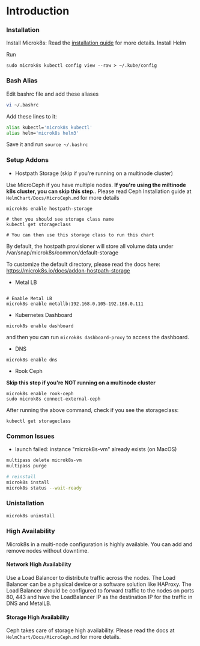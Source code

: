# Introduction


### Installation

Install Microk8s: Read the [installation guide](https://microk8s.io/docs) for more details.
Install Helm

Run 

```
sudo microk8s kubectl config view --raw > ~/.kube/config
```


### Bash Alias

Edit bashrc file and add these aliases

```bash
vi ~/.bashrc
```


Add these lines to it: 


```bash
alias kubectl='microk8s kubectl'
alias helm='microk8s helm3'
```

Save it and run `source ~/.bashrc`

### Setup Addons

- Hostpath Storage (skip if you're running on a multinode cluster)

Use MicroCeph if you have multiple nodes. **If you're using the miltinode k8s cluster, you can skip this step.**. Please read Ceph Installation guide at `HelmChart/Docs/MicroCeph.md` for more details 

```
microk8s enable hostpath-storage

# then you should see storage class name 
kubectl get storageclass

# You can then use this storage class to run this chart
```

By default, the hostpath provisioner will store all volume data under /var/snap/microk8s/common/default-storage

To customize the default directory, please read the docs here: https://microk8s.io/docs/addon-hostpath-storage


- Metal LB

```

# Enable Metal LB
microk8s enable metallb:192.168.0.105-192.168.0.111
```

- Kubernetes Dashboard

```
microk8s enable dashboard
```

and then you can run `microk8s dashboard-proxy` to access the dashboard.


- DNS

```
microk8s enable dns
```

- Rook Ceph

**Skip this step if you're NOT running on a multinode cluster**

```
microk8s enable rook-ceph
sudo microk8s connect-external-ceph
```

After running the above command, check if you see the storageclass:

```
kubectl get storageclass
```

### Common Issues

- launch failed: instance "microk8s-vm" already exists (on MacOS)

```bash
multipass delete microk8s-vm
multipass purge

# reinstall
microk8s install
microk8s status --wait-ready
```


### Unistallation

```bash
microk8s uninstall
```

### High Availability

Microk8s in a multi-node configuration is highly available. You can add and remove nodes without downtime.

#### Network High Availability

Use a Load Balancer to distribute traffic across the nodes. The Load Balancer can be a physical device or a software solution like HAProxy. The Load Balancer should be configured to forward traffic to the nodes on ports 80, 443 and have the LoadBalancer IP as the destination IP for the traffic in DNS and MetalLB. 

#### Storage High Availability

Ceph takes care of storage high availability. Please read the docs at `HelmChart/Docs/MicroCeph.md` for more details.